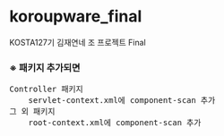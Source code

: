 # koroupware_final
KOSTA127기 김재연네 조 프로젝트 Final

<h3>※ 패키지 추가되면</h3>
<pre>
Controller 패키지
	servlet-context.xml에 component-scan 추가
그 외 패키지
	root-context.xml에 component-scan 추가
</pre>


